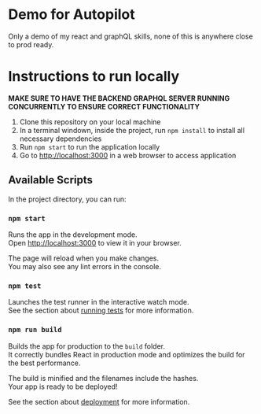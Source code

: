 # Demo for Autopilot
Only a demo of my react and graphQL skills, none of this is anywhere close to prod ready.

# Instructions to run locally

**MAKE SURE TO HAVE THE BACKEND GRAPHQL SERVER RUNNING CONCURRENTLY TO ENSURE CORRECT FUNCTIONALITY**

1. Clone this repository on your local machine
2. In a terminal windown, inside the project, run `npm install` to install all necessary dependencies
3. Run `npm start` to run the application locally 
4. Go to [http://localhost:3000](http://localhost:3000) in a web browser to access application

## Available Scripts

In the project directory, you can run:

### `npm start`

Runs the app in the development mode.\
Open [http://localhost:3000](http://localhost:3000) to view it in your browser.

The page will reload when you make changes.\
You may also see any lint errors in the console.

### `npm test`

Launches the test runner in the interactive watch mode.\
See the section about [running tests](https://facebook.github.io/create-react-app/docs/running-tests) for more information.

### `npm run build`

Builds the app for production to the `build` folder.\
It correctly bundles React in production mode and optimizes the build for the best performance.

The build is minified and the filenames include the hashes.\
Your app is ready to be deployed!

See the section about [deployment](https://facebook.github.io/create-react-app/docs/deployment) for more information.
